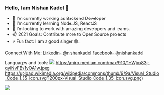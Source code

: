 ### Hello, I am Nishan Kadel 👋

- 🔭 I’m currently working as Backend Developer
- 🌱 I’m currently learning Node.JS, ReactJS
- 👯 I’m looking to work with amazing developers and teams.
- 📫 2021 Goals: Contribute more to Open Source projects
- ⚡ Fun fact: I am a good singer 😄.

Connect With Me:
[Linkedin- @nishankadel](https://www.linkedin.com/in/nishan-kadel-b5470818a/)
[Facebook- @nishankadel](https://www.facebook.com/iamthenishankadel)

Languages and tools:
<img src="https://upload.wikimedia.org/wikipedia/commons/thumb/d/d9/Node.js_logo.svg/220px-Node.js_logo.svg.png"/>
https://miro.medium.com/max/910/1*Wjxx83j-qyiNvFBy1yOA1w.jpeg
https://upload.wikimedia.org/wikipedia/commons/thumb/9/9a/Visual_Studio_Code_1.35_icon.svg/1200px-Visual_Studio_Code_1.35_icon.svg.png)


<img src="https://github-readme-stats.vercel.app/api?username=nishankadel&&show_icons=true&title_color=ffffff&icon_color=bb2acf&text_color=daf7dc&bg_color=151515" />
